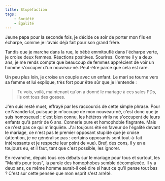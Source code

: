 ```yaml
---
title: Stupéfaction
tags:
    - Société
    - Égalité
---
```


Jeune papa pour la seconde fois, je décide ce soir de porter mon fils en
écharpe, comme je l'avais déjà fait pour son grand frère.

<!-- more -->

Tandis que je marche dans la rue, le bébé emmitouflé dans l'écharpe verte, je
croise deux femmes. Réactions positives. Sourires. Comme il y a deux ans, je me
rends compte que beaucoup de femmes apprécient de voir un homme s'occuper d'un
nouveau-né. Peut-être parce que cela est rare.

Un peu plus loin, je croise un couple avec un enfant. Le mari se tourne vers sa
femme et lui explique, très fort pour être sûr que je l'entende :

> Tu vois, voilà, maintenant qu'on a donné le mariage à ces sales PDs, ils ont
> tous des gosses.

J'en suis resté muet, effrayé par les raccourcis de cette simple phrase. Pour ce
Néandertal, puisque je m'occupe de mon nouveau-né, c'est donc que je suis
homosexuel : c'est bien connu, les hétéros virils ne s'occupent de leurs enfants
qu'à partir de 6 ans. Connerie pure et homophobie flagrante. Mais ce n'est pas
ce qui m'inquiète. J'ai toujours été en faveur de l'égalité devant le mariage,
ce n'est pas le premier opposant stupide que je croise (attention, je ne
généralise pas : certains opposants sont tout-à-fait intéressants et je respecte
leur point de vue). Bref, des cons, il y en a toujours eu, et il faut, tant que
c'est possible, les ignorer.

En revanche, depuis tous ces débats sur le mariage pour tous et surtout, les
"Manifs pour tous", la parole des homophobes semble décomplexée. Il y a deux
ans, ce même homme aurait-il osé dire si haut ce qu'il pense tout bas ? C'est
sur cette pensée que mon esprit s'est arrêté.
